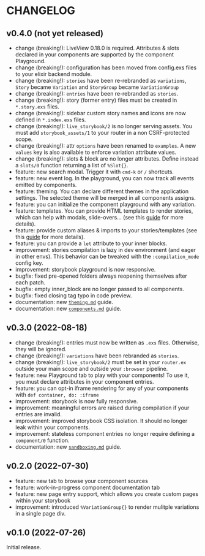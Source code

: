 # CHANGELOG

## v0.4.0 (not yet released)

- change (breaking!): LiveView 0.18.0 is required. Attributes & slots declared in your components
  are supported by the component Playground.
- change (breaking!): configuration has been moved from config.exs files to your elixir backend module.
- change (breaking!): `stories` have been re-rebranded as `variations`, `Story` became `Variation`
  and `StoryGroup` became `VariationGroup`
- change (breaking!): `entries` have been re-rebranded as `stories`.
- change (breaking!): story (former entry) files must be created in `*.story.exs` files.
- change (breaking!): sidebar custom story names and icons are now defined in `*.index.exs` files.
- change (breaking!): `live_storybook/2` is no longer serving assets. You must add
  `storybook_assets/1` to your router in a non CSRF-protected scope.
- change (breaking!): attr `options` have been renamed to `examples`. A new `values` key is also
  available to enforce variation attribute values.
- change (breaking!): slots & block are no longer attributes. Define instead a `slots/0` function
  returning a list of `%Slot{}`.
- feature: new search modal. Trigger it with `cmd-k` or `/` shortcuts.
- feature: new event log. In the playground, you can now track all events emitted by components.
- feature: theming. You can declare different themes in the application settings. The selected
  theme will be merged in all components assigns.
- feature: you can initialize the component playground with any variation.
- feature: templates. You can provide HTML templates to render stories, which can help with modals,
  slide-overs... (see this [guide](guides/components.md) for more details).
- feature: provide custom aliases & imports to your stories/templates
  (see this [guide](guides/components.md) for more details).
- feature: you can provide a `let` attribute to your inner blocks.
- improvement: stories compilation is lazy in dev environment (and eager in other envs). This
  behavior can be tweaked with the `:compilation_mode` config key.
- improvement: storybook playground is now responsive.
- bugfix: fixed pre-opened folders always reopening themselves after each patch.
- bugfix: empty inner_block are no longer passed to all components.
- bugfix: fixed closing tag typo in code preview.
- documentation: new [`theming.md`](guides/theming.md) guide.
- documentation: new [`components.md`](guides/components.md) guide.

## v0.3.0 (2022-08-18)

- change (breaking!): entries must now be written as `.exs` files. Otherwise, they will be ignored.
- change (breaking!): `variations` have been rebranded as `stories`.
- change (breaking!): `live_storybook/2` must be set in your `router.ex` outside your main scope
  and outside your `:browser` pipeline.
- feature: new Playground tab to play with your components! To use it, you must declare attributes
  in your component entries.
- feature: you can opt-in iframe rendering for any of your components with `def container, do: :iframe`
- improvement: storybook is now fully responsive.
- improvement: meaningful errors are raised during compilation if your entries are invalid.
- improvement: improved storybook CSS isolation. It should no longer leak within your components.
- improvement: stateless component entries no longer require defining a `component/0` function.
- documentation: new [`sandboxing.md`](guides/sandboxing.md) guide.

## v0.2.0 (2022-07-30)

- feature: new tab to browse your component sources
- feature: work-in-progress component documentation tab
- feature: new page entry support, which allows you create custom pages within your storybook
- improvement: introduced `%VariationGroup{}` to render mulitple variations in a single page div.

## v0.1.0 (2022-07-26)

Initial release.
